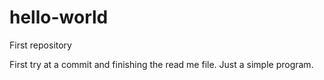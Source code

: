 # hello-world
First repository

First try at a commit and finishing the read me file.
Just a simple program.
